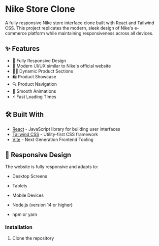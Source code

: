 # Nike Store Clone

A fully responsive Nike store interface clone built with React and Tailwind CSS. This project replicates the modern, sleek design of Nike's e-commerce platform while maintaining responsiveness across all devices.

## ✨ Features

- 📱 Fully Responsive Design
- 🎨 Modern UI/UX similar to Nike's official website
- 🏃‍♂️ Dynamic Product Sections
- 🛍️ Product Showcase
- 🔍 Product Navigation
- 💫 Smooth Animations
- ⚡ Fast Loading Times

## 🛠️ Built With

- [React](https://reactjs.org/) - JavaScript library for building user interfaces
- [Tailwind CSS](https://tailwindcss.com/) - Utility-first CSS framework
- [Vite](https://vitejs.dev/) - Next Generation Frontend Tooling
  
## 📱 Responsive Design

The website is fully responsive and adapts to:
- Desktop Screens
- Tablets
- Mobile Devices



- Node.js (version 14 or higher)
- npm or yarn

### Installation

1. Clone the repository

